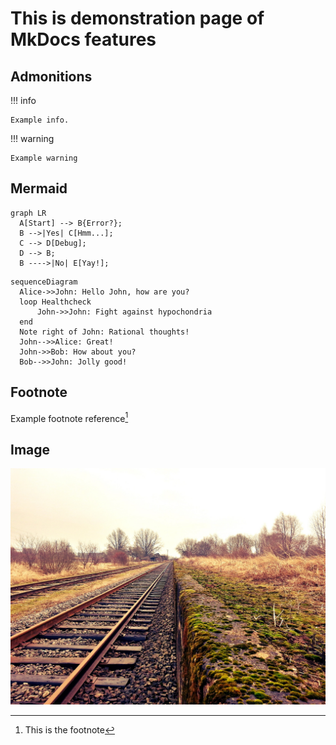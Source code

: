 <!--
 ~ SPDX-FileCopyrightText: Copyright DB Netz AG and contributors
 ~ SPDX-License-Identifier: Apache-2.0
 -->

# This is demonstration page of MkDocs features


## Admonitions

!!! info

    Example info.

!!! warning

    Example warning

## Mermaid

``` mermaid
graph LR
  A[Start] --> B{Error?};
  B -->|Yes| C[Hmm...];
  C --> D[Debug];
  D --> B;
  B ---->|No| E[Yay!];
```

``` mermaid
sequenceDiagram
  Alice->>John: Hello John, how are you?
  loop Healthcheck
      John->>John: Fight against hypochondria
  end
  Note right of John: Rational thoughts!
  John-->>Alice: Great!
  John->>Bob: How about you?
  Bob-->>John: Jolly good!
```

## Footnote

Example footnote reference[^1]

[^1]: This is the footnote

## Image

![Example image](example.jpg)
